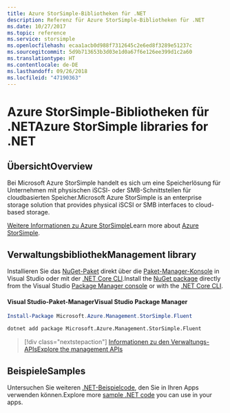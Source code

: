 ```yaml
---
title: Azure StorSimple-Bibliotheken für .NET
description: Referenz für Azure StorSimple-Bibliotheken für .NET
ms.date: 10/27/2017
ms.topic: reference
ms.service: storsimple
ms.openlocfilehash: ecaa1acb0d988f7312645c2e6ed8f3289e51237c
ms.sourcegitcommit: 5d9b713653b3d03e1d0a67f6e126ee399d1c2a60
ms.translationtype: HT
ms.contentlocale: de-DE
ms.lasthandoff: 09/26/2018
ms.locfileid: "47190363"
---
```

# <a name="azure-storsimple-libraries-for-net"></a><span data-ttu-id="e3811-103">Azure StorSimple-Bibliotheken für .NET</span><span class="sxs-lookup"><span data-stu-id="e3811-103">Azure StorSimple libraries for .NET</span></span>

## <a name="overview"></a><span data-ttu-id="e3811-104">Übersicht</span><span class="sxs-lookup"><span data-stu-id="e3811-104">Overview</span></span>

<span data-ttu-id="e3811-105">Bei Microsoft Azure StorSimple handelt es sich um eine Speicherlösung für Unternehmen mit physischen iSCSI- oder SMB-Schnittstellen für cloudbasierten Speicher.</span><span class="sxs-lookup"><span data-stu-id="e3811-105">Microsoft Azure StorSimple is an enterprise storage solution that provides physical iSCSI or SMB interfaces to cloud-based storage.</span></span> 

<span data-ttu-id="e3811-106">[Weitere Informationen zu Azure StorSimple](/azure/storsimple/)</span><span class="sxs-lookup"><span data-stu-id="e3811-106">Learn more about [Azure StorSimple](/azure/storsimple/).</span></span>    

## <a name="management-library"></a><span data-ttu-id="e3811-107">Verwaltungsbibliothek</span><span class="sxs-lookup"><span data-stu-id="e3811-107">Management library</span></span>

<span data-ttu-id="e3811-108">Installieren Sie das [NuGet-Paket](https://www.nuget.org/packages/Microsoft.Azure.Management.StorSimple.Fluent) direkt über die [Paket-Manager-Konsole][PackageManager] in Visual Studio oder mit der [.NET Core CLI][DotNetCLI].</span><span class="sxs-lookup"><span data-stu-id="e3811-108">Install the [NuGet package](https://www.nuget.org/packages/Microsoft.Azure.Management.StorSimple.Fluent) directly from the Visual Studio [Package Manager console][PackageManager] or with the [.NET Core CLI][DotNetCLI].</span></span>

#### <a name="visual-studio-package-manager"></a><span data-ttu-id="e3811-109">Visual Studio-Paket-Manager</span><span class="sxs-lookup"><span data-stu-id="e3811-109">Visual Studio Package Manager</span></span>

```powershell
Install-Package Microsoft.Azure.Management.StorSimple.Fluent
```

```bash
dotnet add package Microsoft.Azure.Management.StorSimple.Fluent
```

> [!div class="nextstepaction"]
> [<span data-ttu-id="e3811-110">Informationen zu den Verwaltungs-APIs</span><span class="sxs-lookup"><span data-stu-id="e3811-110">Explore the management APIs</span></span>](/dotnet/api/overview/azure/monitor/management)

## <a name="samples"></a><span data-ttu-id="e3811-111">Beispiele</span><span class="sxs-lookup"><span data-stu-id="e3811-111">Samples</span></span>

<span data-ttu-id="e3811-112">Untersuchen Sie weiteren [.NET-Beispielcode](https://azure.microsoft.com/resources/samples/?platform=dotnet), den Sie in Ihren Apps verwenden können.</span><span class="sxs-lookup"><span data-stu-id="e3811-112">Explore more [sample .NET code](https://azure.microsoft.com/resources/samples/?platform=dotnet) you can use in your apps.</span></span>

[PackageManager]: https://docs.microsoft.com/nuget/tools/package-manager-console
[DotNetCLI]: https://docs.microsoft.com/dotnet/core/tools/dotnet-add-package